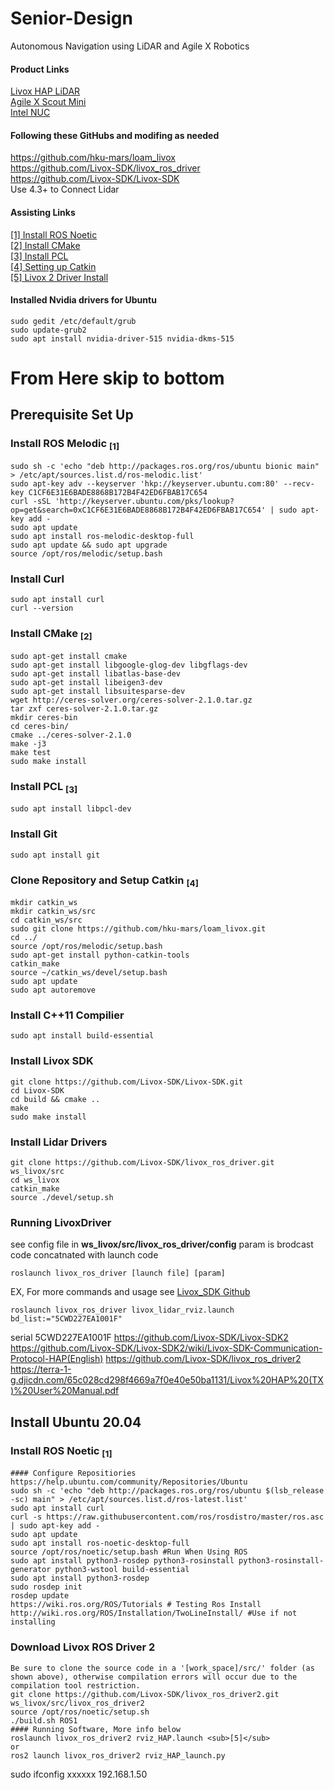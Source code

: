 # Senior-Design
Autonomous Navigation using LiDAR and Agile X Robotics

#### Product Links
[Livox HAP LiDAR](https://www.livoxtech.com/hap)  
[Agile X Scout Mini](https://global.agilex.ai/products/scout-mini)  
[Intel NUC](https://www.intel.com/content/www/us/en/products/sku/205073/intel-nuc-11-performance-kit-nuc11pahi7/specifications.html)  

#### Following these GitHubs and modifing as needed
https://github.com/hku-mars/loam_livox  
https://github.com/Livox-SDK/livox_ros_driver  
https://github.com/Livox-SDK/Livox-SDK  
  Use 4.3+ to Connect Lidar  

#### Assisting Links
[[1] Install ROS Noetic](https://wiki.ros.org/noetic/Installation/Ubuntu)  
[[2] Install CMake](http://ceres-solver.org/installation.html)  
[[3] Install PCL](https://pointclouds.org/downloads/)  
[[4] Setting up Catkin](https://wiki.nps.edu/display/RC/Setting+up+a+ROS+package+from+Git)  
[[5] Livox 2 Driver Install](https://github.com/Livox-SDK/livox_ros_driver2)

#### Installed Nvidia drivers for Ubuntu
```
sudo gedit /etc/default/grub
sudo update-grub2
sudo apt install nvidia-driver-515 nvidia-dkms-515
```

# From Here skip to bottom

## Prerequisite Set Up

### Install ROS Melodic <sub>[1]</sub>
```
sudo sh -c 'echo "deb http://packages.ros.org/ros/ubuntu bionic main" > /etc/apt/sources.list.d/ros-melodic.list'
sudo apt-key adv --keyserver 'hkp://keyserver.ubuntu.com:80' --recv-key C1CF6E31E6BADE8868B172B4F42ED6FBAB17C654
curl -sSL 'http://keyserver.ubuntu.com/pks/lookup?op=get&search=0xC1CF6E31E6BADE8868B172B4F42ED6FBAB17C654' | sudo apt-key add -
sudo apt update
sudo apt install ros-melodic-desktop-full
sudo apt update && sudo apt upgrade
source /opt/ros/melodic/setup.bash
```

### Install Curl
```
sudo apt install curl
curl --version
```

### Install CMake <sub>[2]</sub>
```
sudo apt-get install cmake
sudo apt-get install libgoogle-glog-dev libgflags-dev
sudo apt-get install libatlas-base-dev
sudo apt-get install libeigen3-dev
sudo apt-get install libsuitesparse-dev
wget http://ceres-solver.org/ceres-solver-2.1.0.tar.gz
tar zxf ceres-solver-2.1.0.tar.gz
mkdir ceres-bin
cd ceres-bin/
cmake ../ceres-solver-2.1.0
make -j3
make test
sudo make install
```

### Install PCL <sub>[3]</sub>
```
sudo apt install libpcl-dev
```

### Install Git
```
sudo apt install git
```

### Clone Repository and Setup Catkin <sub>[4]</sub>
```
mkdir catkin_ws
mkdir catkin_ws/src
cd catkin_ws/src
sudo git clone https://github.com/hku-mars/loam_livox.git
cd ../
source /opt/ros/melodic/setup.bash
sudo apt-get install python-catkin-tools
catkin_make
source ~/catkin_ws/devel/setup.bash
sudo apt update
sudo apt autoremove
```

### Install C++11 Compilier
```
sudo apt install build-essential
```

### Install Livox SDK 
```
git clone https://github.com/Livox-SDK/Livox-SDK.git
cd Livox-SDK
cd build && cmake ..
make
sudo make install
```

### Install Lidar Drivers
```
git clone https://github.com/Livox-SDK/livox_ros_driver.git ws_livox/src
cd ws_livox
catkin_make
source ./devel/setup.sh
```

### Running LivoxDriver
see config file in **ws_livox/src/livox_ros_driver/config**
param is brodcast code concatnated with launch code
```
roslaunch livox_ros_driver [launch file] [param]
```
EX, For more commands and usage see [Livox_SDK Github](https://github.com/Livox-SDK/Livox-SDK)
```
roslaunch livox_ros_driver livox_lidar_rviz.launch bd_list:="5CWD227EA1001F"
```
serial 5CWD227EA1001F
https://github.com/Livox-SDK/Livox-SDK2
https://github.com/Livox-SDK/Livox-SDK2/wiki/Livox-SDK-Communication-Protocol-HAP(English)
https://github.com/Livox-SDK/livox_ros_driver2
https://terra-1-g.djicdn.com/65c028cd298f4669a7f0e40e50ba1131/Livox%20HAP%20(TX)%20User%20Manual.pdf

## Install Ubuntu 20.04
### Install ROS Noetic <sub>[1]</sub>
```
#### Configure Repositiories
https://help.ubuntu.com/community/Repositories/Ubuntu
sudo sh -c 'echo "deb http://packages.ros.org/ros/ubuntu $(lsb_release -sc) main" > /etc/apt/sources.list.d/ros-latest.list'
sudo apt install curl
curl -s https://raw.githubusercontent.com/ros/rosdistro/master/ros.asc | sudo apt-key add -
sudo apt update
sudo apt install ros-noetic-desktop-full
source /opt/ros/noetic/setup.bash #Run When Using ROS
sudo apt install python3-rosdep python3-rosinstall python3-rosinstall-generator python3-wstool build-essential
sudo apt install python3-rosdep
sudo rosdep init
rosdep update
https://wiki.ros.org/ROS/Tutorials # Testing Ros Install
http://wiki.ros.org/ROS/Installation/TwoLineInstall/ #Use if not installing 
```

### Download Livox ROS Driver 2
```
Be sure to clone the source code in a '[work_space]/src/' folder (as shown above), otherwise compilation errors will occur due to the compilation tool restriction.
git clone https://github.com/Livox-SDK/livox_ros_driver2.git ws_livox/src/livox_ros_driver2
source /opt/ros/noetic/setup.sh
./build.sh ROS1
#### Running Software, More info below
roslaunch livox_ros_driver2 rviz_HAP.launch <sub>[5]</sub>
or 
ros2 launch livox_ros_driver2 rviz_HAP_launch.py
```
sudo ifconfig xxxxxx 192.168.1.50
